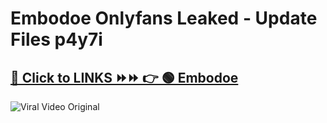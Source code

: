
 # Embodoe Onlyfans Leaked - Update Files p4y7i

## <h2><a href="https://clipsfans.com/Embodoe&ref=git">🔗 Click to LINKS ⏩⏩ 👉 🟢 Embodoe </a></h2>

<a href="https://clipsfans.com/Embodoe&ref=git" rel="nofollow" data-target="animated-image.originalLink"><img src="https://i.ibb.co.com/xMMVF88/686577567.gif" alt="Viral Video Original" style="max-width: 100%; display: inline-block;" data-target="animated-image.originalImage"></a>

